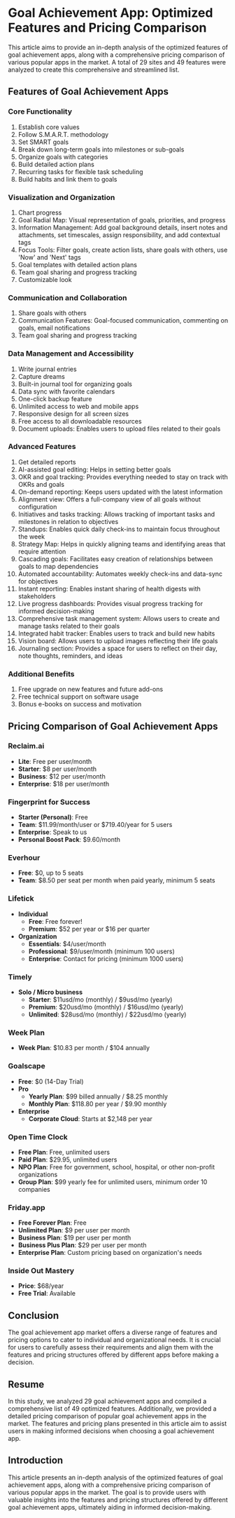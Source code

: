 # Goal Achievement App: Optimized Features and Pricing Comparison

This article aims to provide an in-depth analysis of the optimized features of goal achievement apps, along with a comprehensive pricing comparison of various popular apps in the market. A total of 29 sites and 49 features were analyzed to create this comprehensive and streamlined list.

## Features of Goal Achievement Apps

### Core Functionality
1. Establish core values
2. Follow S.M.A.R.T. methodology
3. Set SMART goals
4. Break down long-term goals into milestones or sub-goals
5. Organize goals with categories
6. Build detailed action plans
7. Recurring tasks for flexible task scheduling
8. Build habits and link them to goals

### Visualization and Organization
1. Chart progress
2. Goal Radial Map: Visual representation of goals, priorities, and progress
3. Information Management: Add goal background details, insert notes and attachments, set timescales, assign responsibility, and add contextual tags
4. Focus Tools: Filter goals, create action lists, share goals with others, use 'Now' and 'Next' tags
5. Goal templates with detailed action plans
6. Team goal sharing and progress tracking
7. Customizable look

### Communication and Collaboration
1. Share goals with others
2. Communication Features: Goal-focused communication, commenting on goals, email notifications
3. Team goal sharing and progress tracking

### Data Management and Accessibility
1. Write journal entries
2. Capture dreams
3. Built-in journal tool for organizing goals
4. Data sync with favorite calendars
5. One-click backup feature
6. Unlimited access to web and mobile apps
7. Responsive design for all screen sizes
8. Free access to all downloadable resources
9. Document uploads: Enables users to upload files related to their goals

### Advanced Features
1. Get detailed reports
2. AI-assisted goal editing: Helps in setting better goals
3. OKR and goal tracking: Provides everything needed to stay on track with OKRs and goals
4. On-demand reporting: Keeps users updated with the latest information
5. Alignment view: Offers a full-company view of all goals without configuration
6. Initiatives and tasks tracking: Allows tracking of important tasks and milestones in relation to objectives
7. Standups: Enables quick daily check-ins to maintain focus throughout the week
8. Strategy Map: Helps in quickly aligning teams and identifying areas that require attention
9. Cascading goals: Facilitates easy creation of relationships between goals to map dependencies
10. Automated accountability: Automates weekly check-ins and data-sync for objectives
11. Instant reporting: Enables instant sharing of health digests with stakeholders
12. Live progress dashboards: Provides visual progress tracking for informed decision-making
13. Comprehensive task management system: Allows users to create and manage tasks related to their goals
14. Integrated habit tracker: Enables users to track and build new habits
15. Vision board: Allows users to upload images reflecting their life goals
16. Journaling section: Provides a space for users to reflect on their day, note thoughts, reminders, and ideas

### Additional Benefits
1. Free upgrade on new features and future add-ons
2. Free technical support on software usage
3. Bonus e-books on success and motivation

## Pricing Comparison of Goal Achievement Apps

### Reclaim.ai
- **Lite**: Free per user/month
- **Starter**: $8 per user/month
- **Business**: $12 per user/month
- **Enterprise**: $18 per user/month

### Fingerprint for Success
- **Starter (Personal)**: Free
- **Team**: $11.99/month/user or $719.40/year for 5 users
- **Enterprise**: Speak to us
- **Personal Boost Pack**: $9.60/month

### Everhour
- **Free**: $0, up to 5 seats
- **Team**: $8.50 per seat per month when paid yearly, minimum 5 seats

### Lifetick
- **Individual**
  - **Free**: Free forever!
  - **Premium**: $52 per year or $16 per quarter
- **Organization**
  - **Essentials**: $4/user/month
  - **Professional**: $9/user/month (minimum 100 users)
  - **Enterprise**: Contact for pricing (minimum 1000 users)

### Timely
- **Solo / Micro business**
  - **Starter**: $11usd/mo (monthly) / $9usd/mo (yearly)
  - **Premium**: $20usd/mo (monthly) / $16usd/mo (yearly)
  - **Unlimited**: $28usd/mo (monthly) / $22usd/mo (yearly)

### Week Plan
- **Week Plan**: $10.83 per month / $104 annually

### Goalscape
- **Free**: $0 (14-Day Trial)
- **Pro**
  - **Yearly Plan**: $99 billed annually / $8.25 monthly
  - **Monthly Plan**: $118.80 per year / $9.90 monthly
- **Enterprise**
  - **Corporate Cloud**: Starts at $2,148 per year

### Open Time Clock
- **Free Plan**: Free, unlimited users
- **Paid Plan**: $29.95, unlimited users
- **NPO Plan**: Free for government, school, hospital, or other non-profit organizations
- **Group Plan**: $99 yearly fee for unlimited users, minimum order 10 companies

### Friday.app
- **Free Forever Plan**: Free
- **Unlimited Plan**: $9 per user per month
- **Business Plan**: $19 per user per month
- **Business Plus Plan**: $29 per user per month
- **Enterprise Plan**: Custom pricing based on organization's needs

### Inside Out Mastery
- **Price**: $68/year
- **Free Trial**: Available

## Conclusion

The goal achievement app market offers a diverse range of features and pricing options to cater to individual and organizational needs. It is crucial for users to carefully assess their requirements and align them with the features and pricing structures offered by different apps before making a decision.

## Resume

In this study, we analyzed 29 goal achievement apps and compiled a comprehensive list of 49 optimized features. Additionally, we provided a detailed pricing comparison of popular goal achievement apps in the market. The features and pricing plans presented in this article aim to assist users in making informed decisions when choosing a goal achievement app.

## Introduction

This article presents an in-depth analysis of the optimized features of goal achievement apps, along with a comprehensive pricing comparison of various popular apps in the market. The goal is to provide users with valuable insights into the features and pricing structures offered by different goal achievement apps, ultimately aiding in informed decision-making.